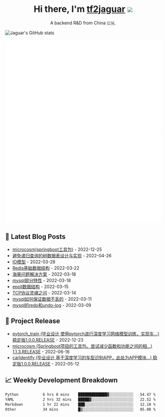 <h1 align="center">Hi there, I'm <a href="https://tf2jaguar.github.io/" target="_blank">tf2jaguar</a> <img
src="https://github.com/blackcater/blackcater/raw/main/images/Hi.gif" height="32" /></h1>

<p align="center">A backend R&D from China 🇨🇳.</p>

<!-- github_readme_stats starts -->
![Jaguar's GitHub stats](https://github-readme-stats.vercel.app/api?username=tf2jaguar&count_private=true&show_icons=true&bg_color=30,e96443,904e95&icon_color=fff&&title_color=fff&text_color=fff)
<!-- github_readme_stats ends -->

<!-- custom_generate_github_stats starts -->
![](https://raw.githubusercontent.com/tf2jaguar/tf2jaguar/main/generated/overview.svg)
![](https://raw.githubusercontent.com/tf2jaguar/tf2jaguar/main/generated/languages.svg)
<!-- custom_generate_github_stats ends -->

## 📝 Latest Blog Posts

<!-- recent_blogs starts -->
* <a href='https://tf2jaguar.github.io/proj-microcosm.html' target='_blank'>microcosm(springboot工具包)</a> - 2022-12-25
* <a href='https://tf2jaguar.github.io/mysql-tree-in-table.html' target='_blank'>避免递归查询的树数据表设计与实现</a> - 2022-04-26
* <a href='https://tf2jaguar.github.io/io-model.html' target='_blank'>IO模型</a> - 2022-03-28
* <a href='https://tf2jaguar.github.io/redis-structure.html' target='_blank'>Redis基础数据结构</a> - 2022-03-22
* <a href='https://tf2jaguar.github.io/big-data-issue.html' target='_blank'>海量问题解决方案</a> - 2022-03-18
* <a href='https://tf2jaguar.github.io/mysql-speciality.html' target='_blank'>mysql部分特性</a> - 2022-03-18
* <a href='https://tf2jaguar.github.io/io-epoll-structure.html' target='_blank'>epoll数据结构</a> - 2022-03-15
* <a href='https://tf2jaguar.github.io/tcp-protocol.html' target='_blank'>TCP协议灵魂之问</a> - 2022-03-14
* <a href='https://tf2jaguar.github.io/mysql-ensure-not-lost-data.html' target='_blank'>mysql如何保证数据不丢的</a> - 2022-03-11
* <a href='https://tf2jaguar.github.io/mysql-redo-undo-log.html' target='_blank'>mysql的redo和undo-log</a> - 2022-03-09
<!-- recent_blogs ends -->

## 🎯 Project Release

<!-- github_recent_releases starts -->
* <a href='https://github.com/tf2jaguar/pytorch_train/releases/tag/1.0.0.RELEASE' target='_blank'>pytorch_train (毕业设计 使用pytorch进行深度学习网络模型训练，实现车...) 稳定版1.0.0.RELEASE</a> - 2022-12-23
* <a href='https://github.com/tf2jaguar/microcosm/releases/tag/1.1.3.RELEASE' target='_blank'>microcosm (Springboot项目的工具包。尝试减少函数和功能之间的相...) 1.1.3.RELEASE</a> - 2022-06-16
* <a href='https://github.com/tf2jaguar/carIdentify/releases/tag/1.0.0.RELEASE' target='_blank'>carIdentify (毕业设计 基于深度学习的车型识别APP，此处为APP模块...) 稳定版1.0.0.RELEASE</a> - 2022-05-12
<!-- github_recent_releases ends -->

## 📈 Weekly Development Breakdown

<!--START_SECTION:waka-->

```text
Python           6 hrs 8 mins    █████████████▓░░░░░░░░░░░   54.47 %
YAML             2 hrs 32 mins   █████▓░░░░░░░░░░░░░░░░░░░   22.52 %
Markdown         1 hr 22 mins    ███░░░░░░░░░░░░░░░░░░░░░░   12.18 %
Other            34 mins         █▒░░░░░░░░░░░░░░░░░░░░░░░   05.08 %
```

<!--END_SECTION:waka-->

